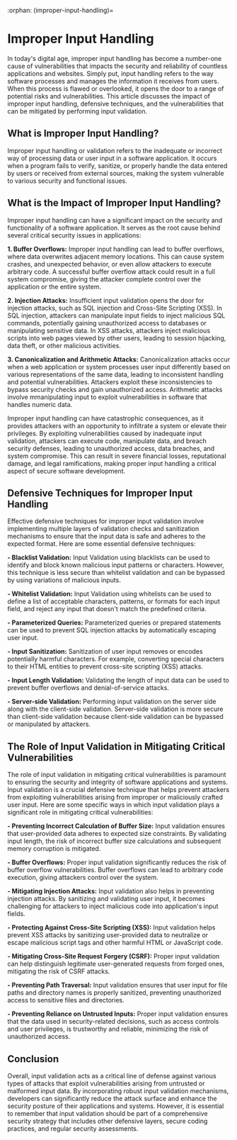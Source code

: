 :orphan:
(improper-input-handling)=

# Improper Input Handling

In today's digital age, improper input handling has become a number-one cause of vulnerabilities that impacts the security and reliability of countless applications and websites. Simply put, input handling refers to the way software processes and manages the information it receives from users. When this process is flawed or overlooked, it opens the door to a range of potential risks and vulnerabilities. This article discusses the impact of improper input handling, defensive techniques, and the vulnerabilities that can be mitigated by performing input validation.

## What is Improper Input Handling?

Improper input handling or validation refers to the inadequate or incorrect way of processing data or user input in a software application. It occurs when a program fails to verify, sanitize, or properly handle the data entered by users or received from external sources, making the system vulnerable to various security and functional issues.

## What is the Impact of Improper Input Handling?

Improper input handling can have a significant impact on the security and functionality of a software application. It serves as the root cause behind several critical security issues in applications:

**1. Buffer Overflows:** Improper input handling can lead to buffer overflows, where data overwrites adjacent memory locations. This can cause system crashes, and unexpected behavior, or even allow attackers to execute arbitrary code. A successful buffer overflow attack could result in a full system compromise, giving the attacker complete control over the application or the entire system.

**2. Injection Attacks:** Insufficient input validation opens the door for injection attacks, such as SQL injection and Cross-Site Scripting (XSS). In SQL injection, attackers can manipulate input fields to inject malicious SQL commands, potentially gaining unauthorized access to databases or manipulating sensitive data. In XSS attacks, attackers inject malicious scripts into web pages viewed by other users, leading to session hijacking, data theft, or other malicious activities.

**3. Canonicalization and Arithmetic Attacks:** Canonicalization attacks occur when a web application or system processes user input differently based on various representations of the same data, leading to inconsistent handling and potential vulnerabilities. Attackers exploit these inconsistencies to bypass security checks and gain unauthorized access. Arithmetic attacks involve mmanipulating input to exploit vulnerabilities in software that handles numeric data. 

Improper input handling can have catastrophic consequences, as it provides attackers with an opportunity to infiltrate a system or elevate their privileges. By exploiting vulnerabilities caused by inadequate input validation, attackers can execute code, manipulate data, and breach security defenses, leading to unauthorized access, data breaches, and system compromise. This can result in severe financial losses, reputational damage, and legal ramifications, making proper input handling a critical aspect of secure software development.

## Defensive Techniques for Improper Input Handling

Effective defensive techniques for improper input validation involve implementing multiple layers of validation checks and sanitization mechanisms to ensure that the input data is safe and adheres to the expected format. Here are some essential defensive techniques:

**- Blacklist Validation:** Input Validation using blacklists can be used to identify and block known malicious input patterns or characters. However, this technique is less secure than whitelist validation and can be bypassed by using variations of malicious inputs.

**- Whitelist Validation:** Input Validation using whitelists can be used to define a list of acceptable characters, patterns, or formats for each input field, and reject any input that doesn't match the predefined criteria. 

**- Parameterized Queries:** Parameterized queries or prepared statements can be used to prevent SQL injection attacks by automatically escaping user input.

**- Input Sanitization:** Sanitization of user input removes or encodes potentially harmful characters. For example, converting special characters to their HTML entities to prevent cross-site scripting (XSS) attacks.

**- Input Length Validation:** Validating the length of input data can be used to prevent buffer overflows and denial-of-service attacks.

**- Server-side Validation:** Performing input validation on the server side along with the client-side validation. Server-side validation is more secure than client-side validation because client-side validation can be bypassed or manipulated by attackers. 

## The Role of Input Validation in Mitigating Critical Vulnerabilities

The role of input validation in mitigating critical vulnerabilities is paramount to ensuring the security and integrity of software applications and systems. Input validation is a crucial defensive technique that helps prevent attackers from exploiting vulnerabilities arising from improper or maliciously crafted user input. Here are some specific ways in which input validation plays a significant role in mitigating critical vulnerabilities:

**- Preventing Incorrect Calculation of Buffer Size:** Input validation ensures that user-provided data adheres to expected size constraints. By validating input length, the risk of incorrect buffer size calculations and subsequent memory corruption is mitigated.

**- Buffer Overflows:** Proper input validation significantly reduces the risk of buffer overflow vulnerabilities. Buffer overflows can lead to arbitrary code execution, giving attackers control over the system.

**- Mitigating Injection Attacks:** Input validation also helps in preventing injection attacks. By sanitizing and validating user input, it becomes challenging for attackers to inject malicious code into application's input fields.

**- Protecting Against Cross-Site Scripting (XSS):** Input validation helps prevent XSS attacks by sanitizing user-provided data to neutralize or escape malicious script tags and other harmful HTML or JavaScript code.

**- Mitigating Cross-Site Request Forgery (CSRF):** Proper input validation can help distinguish legitimate user-generated requests from forged ones, mitigating the risk of CSRF attacks.

**- Preventing Path Traversal:** Input validation ensures that user input for file paths and directory names is properly sanitized, preventing unauthorized access to sensitive files and directories.

**- Preventing Reliance on Untrusted Inputs:** Proper input validation ensures that the data used in security-related decisions, such as access controls and user privileges, is trustworthy and reliable, minimizing the risk of unauthorized access.

## Conclusion

Overall, input validation acts as a critical line of defense against various types of attacks that exploit vulnerabilities arising from untrusted or malformed input data. By incorporating robust input validation mechanisms, developers can significantly reduce the attack surface and enhance the security posture of their applications and systems. However, it is essential to remember that input validation should be part of a comprehensive security strategy that includes other defensive layers, secure coding practices, and regular security assessments.
